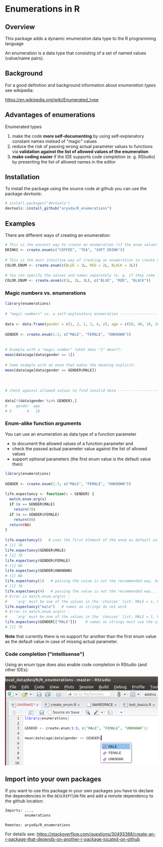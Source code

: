 # Enumerations in R

## Overview

This package adds a dynamic enumeration data type to the R programming language

An enumeration is a data type that consisting of a set of named values (value/name pairs).



## Background

For a good definition and background information about *enumeration types* see wikipedia:

https://en.wikipedia.org/wiki/Enumerated_type



## Advantages of enumerations

Enumerated types

1. make the code **more self-documenting** by using self-explanatory constant names instead of "magic" values
2. reduce the risk of passing wrong actual parameter values to functions via **validation against
   the list of allowed values of the enumeration**
3. **make coding easier** if the IDE supports code completion (e. g. RStudio)
   by presenting the list of allowed names in the editor



## Installation

To install the package using the source code at github you can use the package *devtools*:

```R
# install.packages("devtools")
devtools::install_github("aryoda/R_enumerations")
```


## Examples

There are different ways of creating an enumeration:

```R
# This is the easiest way to create an enumeration (if the enum values are not important)
DRINKS <- create.enum(c("COFFEE", "TEA", "SOFT DRINK"))

# This is the most intuitive way of creating an enumeration to create names of meaningful values
COLOR.ENUM <- create.enum(c(BLUE = 1L, RED = 2L, BLACK = 3L))

# You can specify the values and names separately (e. g. if they come from a CSV file or database table)
COLOR.ENUM <- create.enum(c(1L, 2L, 3L), c("BLUE", "RED", "BLACK"))
```



### Magic numbers vs. enumerations

```R
library(enumerations)

# "magic numbers" vs. a self-explanatory enumeration --------------------------------------------------------------

data <- data.frame(gender = c(1, 2, 1, 3, 4, 2), age = c(50, 40, 10, 10, 18, 25))

GENDER <- create.enum(1:3, c("MALE", "FEMALE", "UNKNOWN"))


# Example with a "magic number" (what does "1" mean?):
mean(data$age[data$gender == 1])

# Same example with an enum that makes the meaning explicit:
mean(data$age[data$gender == GENDER$MALE])



# check against allowed values to find invalid data----------------------------------------------------------------

data[!(data$gender %in% GENDER),]
#    gender  age
# 5       4   18
```


### Enum-alike function arguments

You can use an enumeration as data type of a function parameter

- to document the allowed values of a function parameter and
- check the passed actual parameter value against the list of allowed values
- support optional parameters (the first enum value is the default value then)

```R
library(enumerations)

GENDER <- create.enum(1:3, c("MALE", "FEMALE", "UNKNOWN"))

life.expectancy <- function(x = GENDER) {
  match.enum.arg(x)
  if (x == GENDER$MALE)
    return(78)
  if (x == GENDER$FEMALE)
    return(80)
  return(NA)
}

life.expectancy()   # uses the first element of the enum as default value!
# [1] 78
life.expectancy(GENDER$MALE)
# [1] 78
life.expectancy(GENDER$FEMALE)
# [1] 80
life.expectancy(GENDER$UNKNOWN)
# [1] NA
life.expectancy(1)   # passing the value is not the recommended way, but also works
# [1] 78
life.expectancy(4)   # passing the value is not the recommended way... because you may use invalid values
# Error in match.enum.arg(x) : 
#    'arg' must be one of the values in the 'choices' list: MALE = 1, FEMALE = 2, UNKNOWN = 3 
life.expectancy("male")   # names as strings do not work
# Error in match.enum.arg(x) : 
#    'arg' must be one of the values in the 'choices' list: MALE = 1, FEMALE = 2, UNKNOWN = 3 
life.expectancy(GENDER[["MALE"]])    # names as strings must use the usual double-bracket syntax
# [1] 78
```

**Note** that currently there is no support for another than the first enum value as the default value
in case of missing actual parameter.



### Code completion ("intellisense")

Using an enum type does also enable code completion in RStudio (and other IDEs):

![Picture: RStudio code completion](inst/pics/RStudio_code_completion.png)



## Import into your own packages

If you want to use this package in your own packages you have to declare the dependencies in the
`DESCRIPTION` file and add a remote dependency to the github location:

```
Imports: ...,
         enumerations

Remotes: aryoda/R_enumerations
```

For details see: https://stackoverflow.com/questions/30493388/create-an-r-package-that-depends-on-another-r-package-located-on-github

